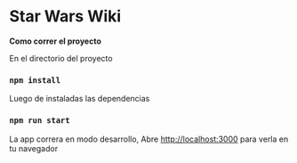 # Star Wars Wiki

**Como correr el proyecto**

En el directorio del proyecto

### `npm install`

Luego de instaladas las dependencias

### `npm run start`

La app correra en modo desarrollo,
Abre [http://localhost:3000](http://localhost:3000) para verla en tu navegador
